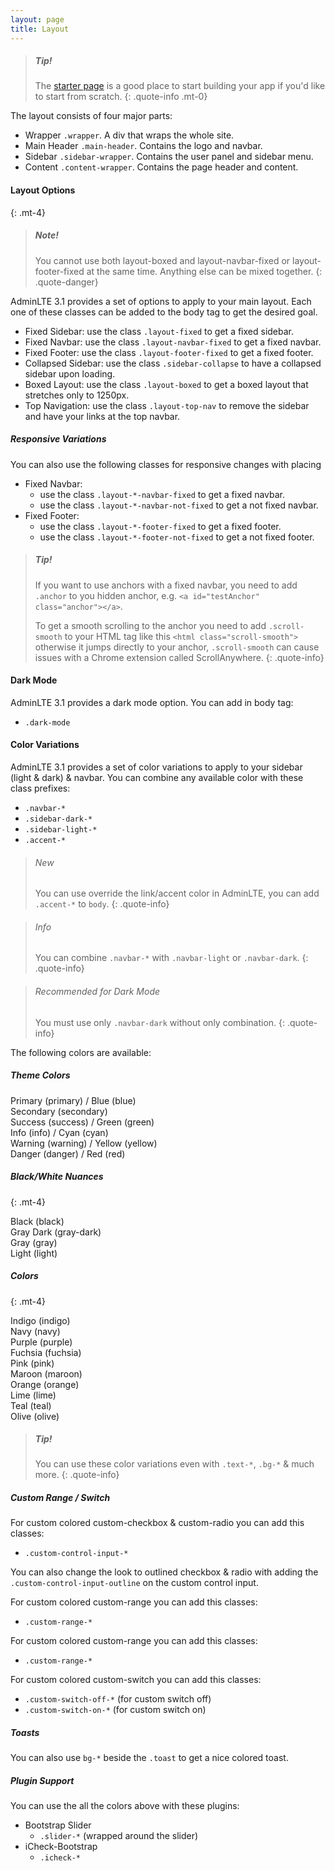 ```yaml
---
layout: page
title: Layout
---
```


> ##### Tip!
> The [starter page](https://adminlte.io/themes/v3/starter.html) is a good place to start building your app if you'd like to start from scratch.
{: .quote-info .mt-0}

The layout consists of four major parts:

- Wrapper `.wrapper`. A div that wraps the whole site.
- Main Header `.main-header`. Contains the logo and navbar.
- Sidebar `.sidebar-wrapper`. Contains the user panel and sidebar menu.
- Content `.content-wrapper`. Contains the page header and content.

#### Layout Options
{: .mt-4}

> ##### Note!
> You cannot use both layout-boxed and layout-navbar-fixed or layout-footer-fixed at the same time. Anything else can be mixed together.
{: .quote-danger}

AdminLTE 3.1 provides a set of options to apply to your main layout. Each one of these classes can be added to the body tag to get the desired goal.

- Fixed Sidebar: use the class `.layout-fixed` to get a fixed sidebar.
- Fixed Navbar: use the class `.layout-navbar-fixed` to get a fixed navbar.
- Fixed Footer: use the class `.layout-footer-fixed` to get a fixed footer.
- Collapsed Sidebar: use the class `.sidebar-collapse` to have a collapsed sidebar upon loading.
- Boxed Layout: use the class `.layout-boxed` to get a boxed layout that stretches only to 1250px.
- Top Navigation: use the class `.layout-top-nav` to remove the sidebar and have your links at the top navbar.


##### Responsive Variations

You can also use the following classes for responsive changes with placing

- Fixed Navbar: 
  - use the class `.layout-*-navbar-fixed` to get a fixed navbar.
  - use the class `.layout-*-navbar-not-fixed` to get a not fixed navbar.
- Fixed Footer: 
  - use the class `.layout-*-footer-fixed` to get a fixed footer.
  - use the class `.layout-*-footer-not-fixed` to get a not fixed footer.

> ##### Tip!
> If you want to use anchors with a fixed navbar, you need to add `.anchor` to you hidden anchor, e.g. `<a id="testAnchor" class="anchor"></a>`. 
> 
> To get a smooth scrolling to the anchor you need to add `.scroll-smooth` to your HTML tag like this `<html class="scroll-smooth">` otherwise it jumps directly to your anchor, `.scroll-smooth` can cause issues with a Chrome extension called ScrollAnywhere.
{: .quote-info}


#### Dark Mode

AdminLTE 3.1 provides a dark mode option. You can add in body tag:

- `.dark-mode`


#### Color Variations

AdminLTE 3.1 provides a set of color variations to apply to your sidebar (light & dark) & navbar. You can combine any available color with these class prefixes:

- `.navbar-*`
- `.sidebar-dark-*`
- `.sidebar-light-*`
- `.accent-*`

> ###### New
> You can use override the link/accent color in AdminLTE, you can add `.accent-*` to `body`.
{: .quote-info}

> ###### Info
> You can combine `.navbar-*` with `.navbar-light` or `.navbar-dark`.
{: .quote-info}

> ###### Recommended for Dark Mode
> You must use only `.navbar-dark` without only combination.
{: .quote-info}

The following colors are available:

##### Theme Colors

<div class="row">
  <div class="col-sm-4 col-lg-3 p-3 bg-primary"> Primary (primary) / Blue (blue)</div>
  <div class="col-sm-4 col-lg-3 p-3 bg-secondary"> Secondary (secondary)</div>
  <div class="col-sm-4 col-lg-3 p-3 bg-success"> Success (success) / Green (green)</div>
  <div class="col-sm-4 col-lg-3 p-3 bg-info"> Info (info) / Cyan (cyan)</div>
  <div class="col-sm-4 col-lg-3 p-3 bg-warning"> Warning (warning) / Yellow (yellow)</div>
  <div class="col-sm-4 col-lg-3 p-3 bg-danger"> Danger (danger) / Red (red)</div>
</div>

##### Black/White Nuances
{: .mt-4}

<div class="row">
  <div class="col-sm-4 col-lg-3 p-3 bg-black"> Black (black)</div>
  <div class="col-sm-4 col-lg-3 p-3 bg-gray-dark"> Gray Dark (gray-dark)</div>
  <div class="col-sm-4 col-lg-3 p-3 bg-gray"> Gray (gray)</div>
  <div class="col-sm-4 col-lg-3 p-3 bg-light"> Light (light)</div>
</div>

##### Colors
{: .mt-4}

<div class="row">
  <div class="col-sm-4 col-lg-3 p-3 bg-indigo"> Indigo (indigo)</div>
  <div class="col-sm-4 col-lg-3 p-3 bg-navy"> Navy (navy)</div>
  <div class="col-sm-4 col-lg-3 p-3 bg-purple"> Purple (purple)</div>
  <div class="col-sm-4 col-lg-3 p-3 bg-fuchsia"> Fuchsia (fuchsia)</div>
  <div class="col-sm-4 col-lg-3 p-3 bg-pink"> Pink (pink)</div>
  <div class="col-sm-4 col-lg-3 p-3 bg-maroon"> Maroon (maroon)</div>
  <div class="col-sm-4 col-lg-3 p-3 bg-orange"> Orange (orange)</div>
  <div class="col-sm-4 col-lg-3 p-3 bg-lime"> Lime (lime)</div>
  <div class="col-sm-4 col-lg-3 p-3 bg-teal"> Teal (teal)</div>
  <div class="col-sm-4 col-lg-3 p-3 bg-olive"> Olive (olive)</div>
</div>

> ##### Tip!
> You can use these color variations even with `.text-*`, `.bg-*` & much more.
{: .quote-info}


##### Custom Range / Switch

For custom colored custom-checkbox & custom-radio you can add this classes:

- `.custom-control-input-*`

You can also change the look to outlined checkbox & radio with adding the `.custom-control-input-outline` on the custom control input.

For custom colored custom-range you can add this classes:

- `.custom-range-*`

For custom colored custom-range you can add this classes:

- `.custom-range-*`

For custom colored custom-switch you can add this classes:

- `.custom-switch-off-*` (for custom switch off)
- `.custom-switch-on-*` (for custom switch on)

##### Toasts

You can also use `bg-*` beside the `.toast` to get a nice colored toast.

##### Plugin Support

You can use the all the colors above with these plugins:

- Bootstrap Slider
  - `.slider-*` (wrapped around the slider)
- iCheck-Bootstrap
  - `.icheck-*`
